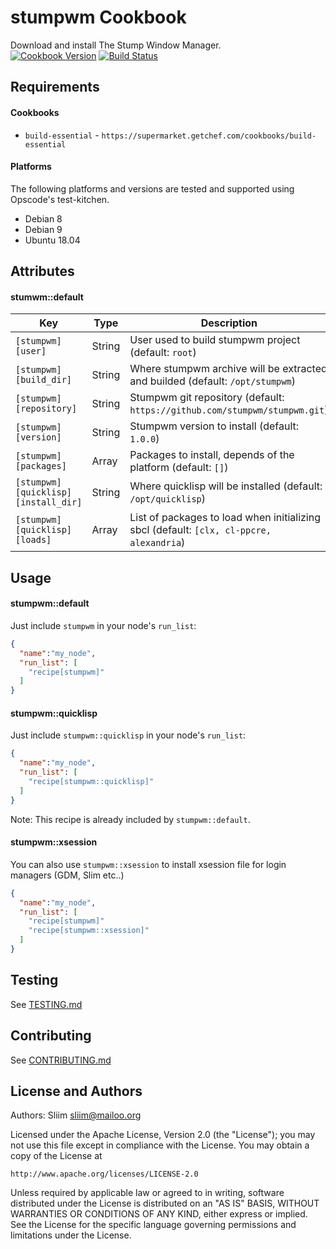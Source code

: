 stumpwm Cookbook
================
Download and install The Stump Window Manager.  
[![Cookbook Version](https://img.shields.io/cookbook/v/stumpwm.svg)](https://community.opscode.com/cookbooks/stumpwm) [![Build Status](https://travis-ci.org/sliim-cookbooks/stumpwm.svg?branch=master)](https://travis-ci.org/sliim-cookbooks/stumpwm) 

Requirements
------------
#### Cookbooks
- `build-essential` - `https://supermarket.getchef.com/cookbooks/build-essential`

#### Platforms
The following platforms and versions are tested and supported using Opscode's test-kitchen.
- Debian 8
- Debian 9
- Ubuntu 18.04

Attributes
----------
#### stumwm::default
| Key                                 | Type   | Description                                                                                  |
| --------------------------          | ------ | -------------------------------------------------------------------------------------------- |
| `[stumpwm][user]`                   | String | User used to build stumpwm project (default: `root`)                                         |
| `[stumpwm][build_dir]`              | String | Where stumpwm archive will be extracted and builded (default: `/opt/stumpwm`)                |
| `[stumpwm][repository]`             | String | Stumpwm git repository (default: `https://github.com/stumpwm/stumpwm.git`)                   |
| `[stumpwm][version]`                | String | Stumpwm version to install (default: `1.0.0`)                                                |
| `[stumpwm][packages]`               | Array  | Packages to install, depends of the platform (default: `[]`)                                 |
| `[stumpwm][quicklisp][install_dir]` | String | Where quicklisp will be installed (default: `/opt/quicklisp`)                                |
| `[stumpwm][quicklisp][loads]`       | Array  | List of packages to load when initializing sbcl (default: `[clx, cl-ppcre, alexandria`) |

Usage
-----
#### stumpwm::default
Just include `stumpwm` in your node's `run_list`:

```json
{
  "name":"my_node",
  "run_list": [
    "recipe[stumpwm]"
  ]
}
```

#### stumpwm::quicklisp
Just include `stumpwm::quicklisp` in your node's `run_list`:

```json
{
  "name":"my_node",
  "run_list": [
    "recipe[stumpwm::quicklisp]"
  ]
}
```

Note: This recipe is already included by `stumpwm::default`.

#### stumpwm::xsession
You can also use `stumpwm::xsession` to install xsession file for login managers (GDM, Slim etc..)

```json
{
  "name":"my_node",
  "run_list": [
    "recipe[stumpwm]"
    "recipe[stumpwm::xsession]"
  ]
}
```

Testing
-------
See [TESTING.md](TESTING.md)

Contributing
------------
See [CONTRIBUTING.md](CONTRIBUTING.md)

License and Authors
-------------------
Authors: Sliim <sliim@mailoo.org> 

Licensed under the Apache License, Version 2.0 (the "License"); you may not use this file except in compliance with the License. You may obtain a copy of the License at

    http://www.apache.org/licenses/LICENSE-2.0

Unless required by applicable law or agreed to in writing, software distributed under the License is distributed on an "AS IS" BASIS, WITHOUT WARRANTIES OR CONDITIONS OF ANY KIND, either express or implied. See the License for the specific language governing permissions and limitations under the License.
